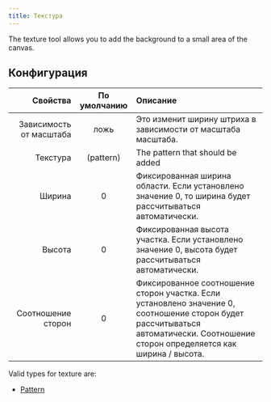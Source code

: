 ```yaml
---
title: Текстура
---
```


The texture tool allows you to add the background to a small area of the canvas.

## Конфигурация

|                Свойства |         По умолчанию         | Описание                                                                                                                                                                                                                           |
| ----------------------: | :--------------------------: | :--------------------------------------------------------------------------------------------------------------------------------------------------------------------------------------------------------------------------------- |
| Зависимость от масштаба |             ложь             | Это изменит ширину штриха в зависимости от масштаба масштаба.                                                                                                                                                      |
|                Текстура | (pattern) | The pattern that should be added                                                                                                                                                                                                   |
|                  Ширина |               0              | Фиксированная ширина области. Если установлено значение 0, то ширина будет рассчитываться автоматически.                                                                                           |
|                  Высота |               0              | Фиксированная высота участка. Если установлено значение 0, высота будет рассчитываться автоматически.                                                                                              |
|      Соотношение сторон |               0              | Фиксированное соотношение сторон участка. Если установлено значение 0, соотношение сторон будет рассчитываться автоматически. Соотношение сторон определяется как ширина / высота. |

Valid types for texture are:

- [Pattern](../../background#pattern)
